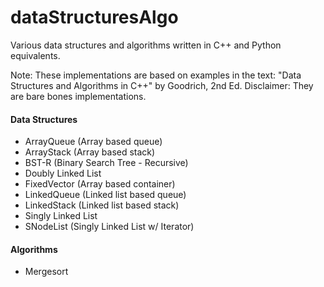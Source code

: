 # dataStructuresAlgo
Various data structures and algorithms written in C++ and Python equivalents.

Note: These implementations are based on examples in the text: "Data Structures and Algorithms in C++" by Goodrich, 2nd Ed.
Disclaimer: They are bare bones implementations.

#### Data Structures
* ArrayQueue (Array based queue)
* ArrayStack (Array based stack) 
* BST-R (Binary Search Tree - Recursive)
* Doubly Linked List
* FixedVector (Array based container)
* LinkedQueue (Linked list based queue)
* LinkedStack (Linked list based stack)
* Singly Linked List
* SNodeList (Singly Linked List w/ Iterator)

#### Algorithms
* Mergesort
